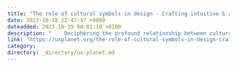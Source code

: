 ```yaml
---
title: "The role of cultural symbols in design - Crafting intuitive & respectful interfaces"
date: 2023-10-18 22:47:37 +0000
dateadded: 2023-10-19 00:01:10 +0100
description: "    Deciphering the profound relationship between cultural symbols and user-centric design.  Continue reading on UX Planet »  "
link: "https://uxplanet.org/the-role-of-cultural-symbols-in-design-crafting-intuitive-respectful-interfaces-4e865846659c?source=rss----819cc2aaeee0---4"
category:
directory: _directory/ux-planet.md
---
```

